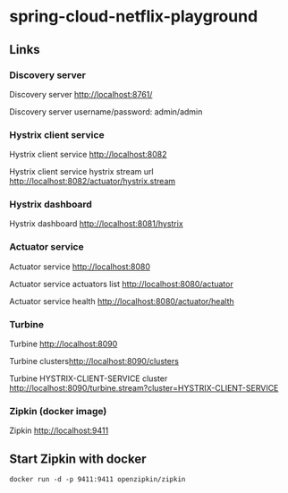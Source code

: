 # spring-cloud-netflix-playground

## Links

### Discovery server
Discovery server [http://localhost:8761/](http://localhost:8761)

Discovery server username/password: admin/admin

### Hystrix client service
Hystrix client service [http://localhost:8082](http://localhost:8082)

Hystrix client service hystrix stream url [http://localhost:8082/actuator/hystrix.stream](http://localhost:8082/actuator/hystrix.stream)

### Hystrix dashboard
Hystrix dashboard [http://localhost:8081/hystrix](http://localhost:8081/hystrix)

### Actuator service
Actuator service [http://localhost:8080](http://localhost:8080)

Actuator service actuators list [http://localhost:8080/actuator](http://localhost:8080/actuator)

Actuator service health [http://localhost:8080/actuator/health](http://localhost:8080/actuator/health)

### Turbine
Turbine [http://localhost:8090](http://localhost:8090)

Turbine clusters[http://localhost:8090/clusters](http://localhost:8090/clusters)

Turbine HYSTRIX-CLIENT-SERVICE cluster [http://localhost:8090/turbine.stream?cluster=HYSTRIX-CLIENT-SERVICE](http://localhost:8090/turbine.stream?cluster=HYSTRIX-CLIENT-SERVICE)

### Zipkin (docker image)
Zipkin [http://localhost:9411](http://localhost:9411)

## Start Zipkin with docker

`docker run -d -p 9411:9411 openzipkin/zipkin`